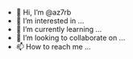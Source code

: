 - 👋 Hi, I’m @az7rb
- 👀 I’m interested in ...
- 🌱 I’m currently learning ...
- 💞️ I’m looking to collaborate on ...
- 📫 How to reach me ...

<!---
az7rb/az7rb is a ✨ special ✨ repository because its `README.md` (this file) appears on your GitHub profile.
You can click the Preview link to take a look at your changes.
--->
